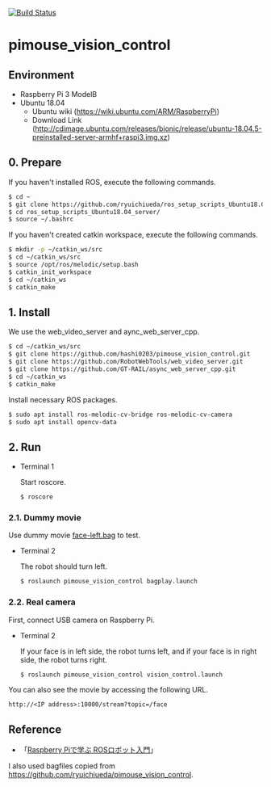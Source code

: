[![Build Status](https://travis-ci.com/hashi0203/pimouse_vision_control.svg?branch=main)](https://travis-ci.com/hashi0203/pimouse_vision_control)

# pimouse_vision_control

## Environment

- Raspberry Pi 3 ModelB
- Ubuntu 18.04
    - Ubuntu wiki (https://wiki.ubuntu.com/ARM/RaspberryPi)
    - Download Link (http://cdimage.ubuntu.com/releases/bionic/release/ubuntu-18.04.5-preinstalled-server-armhf+raspi3.img.xz)

## 0. Prepare

If you haven't installed ROS, execute the following commands.

```bash
$ cd ~
$ git clone https://github.com/ryuichiueda/ros_setup_scripts_Ubuntu18.04_server
$ cd ros_setup_scripts_Ubuntu18.04_server/
$ source ~/.bashrc
```

If you haven't created catkin workspace, execute the following commands.

```bash
$ mkdir -p ~/catkin_ws/src
$ cd ~/catkin_ws/src
$ source /opt/ros/melodic/setup.bash
$ catkin_init_workspace
$ cd ~/catkin_ws
$ catkin_make
```

## 1. Install

We use the web_video_server and aync_web_server_cpp.

```bash
$ cd ~/catkin_ws/src
$ git clone https://github.com/hashi0203/pimouse_vision_control.git
$ git clone https://github.com/RobotWebTools/web_video_server.git
$ git clone https://github.com/GT-RAIL/async_web_server_cpp.git
$ cd ~/catkin_ws
$ catkin_make
```

Install necessary ROS packages.

```bash
$ sudo apt install ros-melodic-cv-bridge ros-melodic-cv-camera
$ sudo apt install opencv-data
```

## 2. Run

- Terminal 1

    Start roscore.

    ```bash
    $ roscore
    ```

### 2.1. Dummy movie

Use dummy movie [face-left.bag](./bagfiles/face-left.bag) to test.

- Terminal 2

    The robot should turn left.

    ```bash
    $ roslaunch pimouse_vision_control bagplay.launch
    ```

### 2.2. Real camera

First, connect USB camera on Raspberry Pi.

- Terminal 2

    If your face is in left side, the robot turns left, and if your face is in right side, the robot turns right.

    ```bash
    $ roslaunch pimouse_vision_control vision_control.launch
    ```

You can also see the movie by accessing the following URL.

```
http://<IP address>:10000/stream?topic=/face
```

## Reference

- 「[Raspberry Piで学ぶ ROSロボット入門](https://github.com/ryuichiueda/raspimouse_book_info)」

I also used bagfiles copied from https://github.com/ryuichiueda/pimouse_vision_control.
